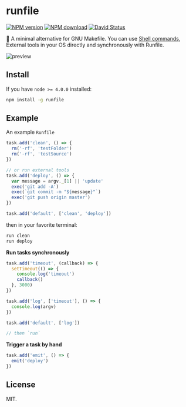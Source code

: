 # runfile

[![NPM version](https://img.shields.io/npm/v/runfile.svg?style=flat-square)](https://www.npmjs.com/package/runfile)
[![NPM download](https://img.shields.io/npm/dm/runfile.svg?style=flat-square)](https://www.npmjs.com/package/runfile)
[![David Status](https://img.shields.io/david/runfile/runfile.svg?style=flat-square)](https://david-dm.org/runfile/runfile)

🚧 A minimal alternative for GNU Makefile. You can use [Shell commands](https://github.com/shelljs/shelljs#command-reference), External tools in your OS directly and synchronously with Runfile.

![preview](http://ww4.sinaimg.cn/large/a15b4afegw1excqco5qvhj20ht05ptan.jpg)

## Install

If you have `node >= 4.0.0` installed: 

```bash
npm install -g runfile
```

## Example

An example `Runfile`

```javascript
task.add('clean', () => {
  rm('-rf', 'testFolder')
  rm('-rf', 'testSource')
})

// or run external tools
task.add('deploy', () => {
  var message = argv._[1] || 'update'
  exec('git add -A')
  exec(`git commit -m "${message}"`)
  exec('git push origin master')
})

task.add('default', ['clean', 'deploy'])
```

then in your favorite terminal:

```bash
run clean
run deploy
```

**Run tasks synchronously**

```javascript
task.add('timeout', (callback) => {
  setTimeout(() => {
    console.log('timeout')
    callback()
  }, 3000)
})

task.add('log', ['timeout'], () => {
  console.log(argv)
})

task.add('default', ['log'])

// then `run`
```

**Trigger a task by hand**

```javascript
task.add('emit', () => {
  emit('deploy')
})
```

## License

MIT.
